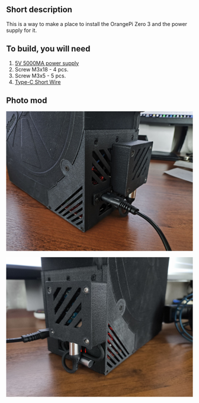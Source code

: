 ## Short description

This is a way to make a place to install the OrangePi Zero 3 and the power supply for it.

## To build, you will need
1. [5V 5000MA power supply](https://sl.aliexpress.ru/p?key=jpm2G5k)
2. Screw M3x18 - 4 pcs.
3. Screw M3x5 - 5 pcs.
4. [Type-C Short Wire](https://sl.aliexpress.ru/p?key=Tjm2G40)

## Photo mod

![Modification result](./images/photo_1.jpg)

![Modification result](./images/photo_2.jpg)
